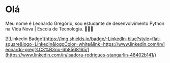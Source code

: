 # Olá 

Meu nome é Leonardo Gregório, sou estudante de desenvolvimento Python na Vida Nova | Escola de Tecnologia. 🧑🏻‍💻

[![Linkedin Badge](https://img.shields.io/badge/-LinkedIn-blue?style=flat-square&logo=Linkedin&logoColor=white&link=https://www.linkedin.com/in/leonardo-greg%C3%B3rio-6b8568165/](https://www.linkedin.com/in/isadora-rodrigues-stangarlin-48402b141/)
